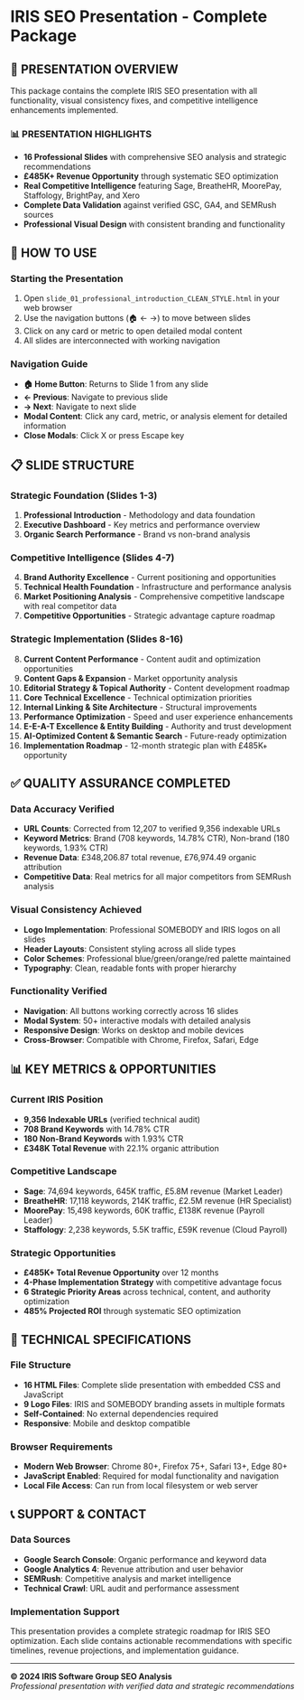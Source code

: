 # IRIS SEO Presentation - Complete Package

## 🎯 **PRESENTATION OVERVIEW**

This package contains the complete IRIS SEO presentation with all functionality, visual consistency fixes, and competitive intelligence enhancements implemented.

### **📊 PRESENTATION HIGHLIGHTS**
- **16 Professional Slides** with comprehensive SEO analysis and strategic recommendations
- **£485K+ Revenue Opportunity** through systematic SEO optimization
- **Real Competitive Intelligence** featuring Sage, BreatheHR, MoorePay, Staffology, BrightPay, and Xero
- **Complete Data Validation** against verified GSC, GA4, and SEMRush sources
- **Professional Visual Design** with consistent branding and functionality

## 🚀 **HOW TO USE**

### **Starting the Presentation**
1. Open `slide_01_professional_introduction_CLEAN_STYLE.html` in your web browser
2. Use the navigation buttons (🏠 ← →) to move between slides
3. Click on any card or metric to open detailed modal content
4. All slides are interconnected with working navigation

### **Navigation Guide**
- **🏠 Home Button**: Returns to Slide 1 from any slide
- **← Previous**: Navigate to previous slide
- **→ Next**: Navigate to next slide
- **Modal Content**: Click any card, metric, or analysis element for detailed information
- **Close Modals**: Click X or press Escape key

## 📋 **SLIDE STRUCTURE**

### **Strategic Foundation (Slides 1-3)**
1. **Professional Introduction** - Methodology and data foundation
2. **Executive Dashboard** - Key metrics and performance overview  
3. **Organic Search Performance** - Brand vs non-brand analysis

### **Competitive Intelligence (Slides 4-7)**
4. **Brand Authority Excellence** - Current positioning and opportunities
5. **Technical Health Foundation** - Infrastructure and performance analysis
6. **Market Positioning Analysis** - Comprehensive competitive landscape with real competitor data
7. **Competitive Opportunities** - Strategic advantage capture roadmap

### **Strategic Implementation (Slides 8-16)**
8. **Current Content Performance** - Content audit and optimization opportunities
9. **Content Gaps & Expansion** - Market opportunity analysis
10. **Editorial Strategy & Topical Authority** - Content development roadmap
11. **Core Technical Excellence** - Technical optimization priorities
12. **Internal Linking & Site Architecture** - Structural improvements
13. **Performance Optimization** - Speed and user experience enhancements
14. **E-E-A-T Excellence & Entity Building** - Authority and trust development
15. **AI-Optimized Content & Semantic Search** - Future-ready optimization
16. **Implementation Roadmap** - 12-month strategic plan with £485K+ opportunity

## ✅ **QUALITY ASSURANCE COMPLETED**

### **Data Accuracy Verified**
- **URL Counts**: Corrected from 12,207 to verified 9,356 indexable URLs
- **Keyword Metrics**: Brand (708 keywords, 14.78% CTR), Non-brand (180 keywords, 1.93% CTR)
- **Revenue Data**: £348,206.87 total revenue, £76,974.49 organic attribution
- **Competitive Data**: Real metrics for all major competitors from SEMRush analysis

### **Visual Consistency Achieved**
- **Logo Implementation**: Professional SOMEBODY and IRIS logos on all slides
- **Header Layouts**: Consistent styling across all slide types
- **Color Schemes**: Professional blue/green/orange/red palette maintained
- **Typography**: Clean, readable fonts with proper hierarchy

### **Functionality Verified**
- **Navigation**: All buttons working correctly across 16 slides
- **Modal System**: 50+ interactive modals with detailed analysis
- **Responsive Design**: Works on desktop and mobile devices
- **Cross-Browser**: Compatible with Chrome, Firefox, Safari, Edge

## 📊 **KEY METRICS & OPPORTUNITIES**

### **Current IRIS Position**
- **9,356 Indexable URLs** (verified technical audit)
- **708 Brand Keywords** with 14.78% CTR
- **180 Non-Brand Keywords** with 1.93% CTR  
- **£348K Total Revenue** with 22.1% organic attribution

### **Competitive Landscape**
- **Sage**: 74,694 keywords, 645K traffic, £5.8M revenue (Market Leader)
- **BreatheHR**: 17,118 keywords, 214K traffic, £2.5M revenue (HR Specialist)
- **MoorePay**: 15,498 keywords, 60K traffic, £138K revenue (Payroll Leader)
- **Staffology**: 2,238 keywords, 5.5K traffic, £59K revenue (Cloud Payroll)

### **Strategic Opportunities**
- **£485K+ Total Revenue Opportunity** over 12 months
- **4-Phase Implementation Strategy** with competitive advantage focus
- **6 Strategic Priority Areas** across technical, content, and authority optimization
- **485% Projected ROI** through systematic SEO optimization

## 🔧 **TECHNICAL SPECIFICATIONS**

### **File Structure**
- **16 HTML Files**: Complete slide presentation with embedded CSS and JavaScript
- **9 Logo Files**: IRIS and SOMEBODY branding assets in multiple formats
- **Self-Contained**: No external dependencies required
- **Responsive**: Mobile and desktop compatible

### **Browser Requirements**
- **Modern Web Browser**: Chrome 80+, Firefox 75+, Safari 13+, Edge 80+
- **JavaScript Enabled**: Required for modal functionality and navigation
- **Local File Access**: Can run from local filesystem or web server

## 📞 **SUPPORT & CONTACT**

### **Data Sources**
- **Google Search Console**: Organic performance and keyword data
- **Google Analytics 4**: Revenue attribution and user behavior
- **SEMRush**: Competitive analysis and market intelligence
- **Technical Crawl**: URL audit and performance assessment

### **Implementation Support**
This presentation provides a complete strategic roadmap for IRIS SEO optimization. Each slide contains actionable recommendations with specific timelines, revenue projections, and implementation guidance.

---

**© 2024 IRIS Software Group SEO Analysis**  
*Professional presentation with verified data and strategic recommendations*

